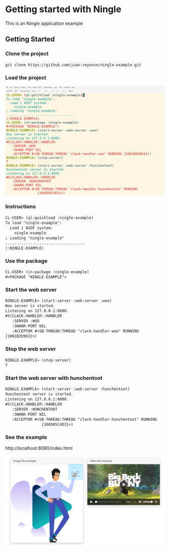 # Getting started with Ningle

This is an Ningle application example

## Getting Started
### Clone the project
```
git clone https://github.com/juan-reynoso/ningle-example.git
```
### Load the project
![alt text](https://github.com/juan-reynoso/ningle-example/blob/main/wwwroot/img/figure-1.jpg)

### Instructions
```
CL-USER> (ql:quickload :ningle-example)
To load "ningle-example":
  Load 1 ASDF system:
    ningle-example
; Loading "ningle-example"
...................................
(:NINGLE-EXAMPLE)
```
### Use the package
```
CL-USER> (in-package :ningle-example)
#<PACKAGE "NINGLE-EXAMPLE">
```
### Start the web server
```
NINGLE-EXAMPLE> (start-server :web-server :woo)
Woo server is started.
Listening on 127.0.0.1:8080.
#S(CLACK.HANDLER::HANDLER
   :SERVER :WOO
   :SWANK-PORT NIL
   :ACCEPTOR #<SB-THREAD:THREAD "clack-handler-woo" RUNNING {1001B2D963}>)
```
### Stop the web server
```
NINGLE-EXAMPLE> (stop-server)
T
```
### Start the web server with hunchentoot
```
NINGLE-EXAMPLE> (start-server :web-server :hunchentoot)
Hunchentoot server is started.
Listening on 127.0.0.1:8080.
#S(CLACK.HANDLER::HANDLER
   :SERVER :HUNCHENTOOT
   :SWANK-PORT NIL
   :ACCEPTOR #<SB-THREAD:THREAD "clack-handler-hunchentoot" RUNNING
                {100505C4D3}>)
```

### See the example
http://localhost:8080/index.html

![alt text](https://github.com/juan-reynoso/ningle-example/blob/main/wwwroot/img/figure-2.png)